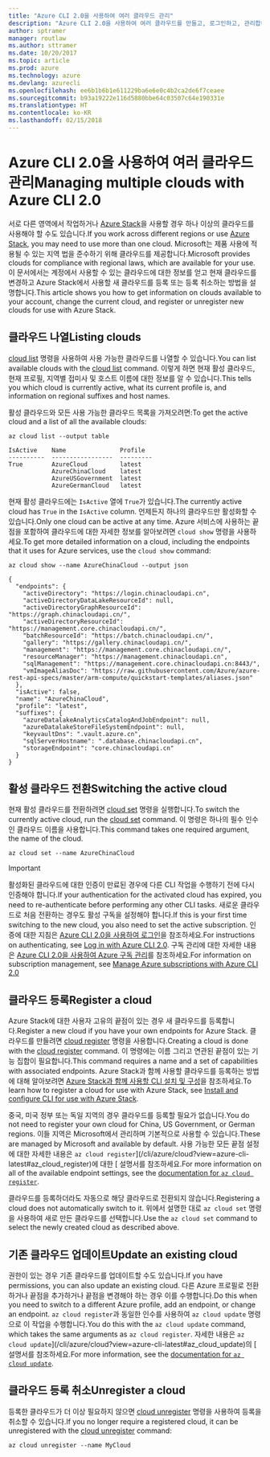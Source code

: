 ```yaml
---
title: "Azure CLI 2.0을 사용하여 여러 클라우드 관리"
description: "Azure CLI 2.0을 사용하여 여러 클라우드를 만들고, 로그인하고, 관리합니다."
author: sptramer
manager: routlaw
ms.author: sttramer
ms.date: 10/20/2017
ms.topic: article
ms.prod: azure
ms.technology: azure
ms.devlang: azurecli
ms.openlocfilehash: ee6b1b6b1e611229ba6e6e0c4b2ca2de6f7ceaee
ms.sourcegitcommit: b93a19222e116d5880bbe64c03507c64e190331e
ms.translationtype: HT
ms.contentlocale: ko-KR
ms.lasthandoff: 02/15/2018
---
```

# <a name="managing-multiple-clouds-with-azure-cli-20"></a><span data-ttu-id="0e55f-103">Azure CLI 2.0을 사용하여 여러 클라우드 관리</span><span class="sxs-lookup"><span data-stu-id="0e55f-103">Managing multiple clouds with Azure CLI 2.0</span></span>

<span data-ttu-id="0e55f-104">서로 다른 영역에서 작업하거나 [Azure Stack](https://docs.microsoft.com/azure/azure-stack/user/)을 사용할 경우 하나 이상의 클라우드를 사용해야 할 수도 있습니다.</span><span class="sxs-lookup"><span data-stu-id="0e55f-104">If you work across different regions or use [Azure Stack](https://docs.microsoft.com/azure/azure-stack/user/), you may need to use more than one cloud.</span></span> <span data-ttu-id="0e55f-105">Microsoft는 제품 사용에 적용될 수 있는 지역 법을 준수하기 위해 클라우드를 제공합니다.</span><span class="sxs-lookup"><span data-stu-id="0e55f-105">Microsoft provides clouds for compliance with regional laws, which are available for your use.</span></span> <span data-ttu-id="0e55f-106">이 문서에서는 계정에서 사용할 수 있는 클라우드에 대한 정보를 얻고 현재 클라우드를 변경하고 Azure Stack에서 사용할 새 클라우드를 등록 또는 등록 취소하는 방법을 설명합니다.</span><span class="sxs-lookup"><span data-stu-id="0e55f-106">This article shows you how to get information on clouds available to your account, change the current cloud, and register or unregister new clouds for use with Azure Stack.</span></span>

## <a name="listing-clouds"></a><span data-ttu-id="0e55f-107">클라우드 나열</span><span class="sxs-lookup"><span data-stu-id="0e55f-107">Listing clouds</span></span>

<span data-ttu-id="0e55f-108">[cloud list](/cli/azure/cloud#list) 명령을 사용하여 사용 가능한 클라우드를 나열할 수 있습니다.</span><span class="sxs-lookup"><span data-stu-id="0e55f-108">You can list available clouds with the [cloud list](/cli/azure/cloud#list) command.</span></span> <span data-ttu-id="0e55f-109">이렇게 하면 현재 활성 클라우드, 현재 프로필, 지역별 접미사 및 호스트 이름에 대한 정보를 알 수 있습니다.</span><span class="sxs-lookup"><span data-stu-id="0e55f-109">This tells you which cloud is currently active, what its current profile is, and information on regional suffixes and host names.</span></span>

<span data-ttu-id="0e55f-110">활성 클라우드와 모든 사용 가능한 클라우드 목록을 가져오려면:</span><span class="sxs-lookup"><span data-stu-id="0e55f-110">To get the active cloud and a list of all the available clouds:</span></span>

```azurecli
az cloud list --output table
```

```output
IsActive    Name               Profile
----------  -----------------  ---------
True        AzureCloud         latest
            AzureChinaCloud    latest
            AzureUSGovernment  latest
            AzureGermanCloud   latest
```

<span data-ttu-id="0e55f-111">현재 활성 클라우드에는 `IsActive` 열에 `True`가 있습니다.</span><span class="sxs-lookup"><span data-stu-id="0e55f-111">The currently active cloud has `True` in the `IsActive` column.</span></span> <span data-ttu-id="0e55f-112">언제든지 하나의 클라우드만 활성화할 수 있습니다.</span><span class="sxs-lookup"><span data-stu-id="0e55f-112">Only one cloud can be active at any time.</span></span> <span data-ttu-id="0e55f-113">Azure 서비스에 사용하는 끝점을 포함하여 클라우드에 대한 자세한 정보를 알아보려면 `cloud show` 명령을 사용하세요.</span><span class="sxs-lookup"><span data-stu-id="0e55f-113">To get more detailed information on a cloud, including the endpoints that it uses for Azure services, use the `cloud show` command:</span></span>

```azurecli
az cloud show --name AzureChinaCloud --output json
```

```output
{
  "endpoints": {
    "activeDirectory": "https://login.chinacloudapi.cn",
    "activeDirectoryDataLakeResourceId": null,
    "activeDirectoryGraphResourceId": "https://graph.chinacloudapi.cn/",
    "activeDirectoryResourceId": "https://management.core.chinacloudapi.cn/",
    "batchResourceId": "https://batch.chinacloudapi.cn/",
    "gallery": "https://gallery.chinacloudapi.cn/",
    "management": "https://management.core.chinacloudapi.cn/",
    "resourceManager": "https://management.chinacloudapi.cn",
    "sqlManagement": "https://management.core.chinacloudapi.cn:8443/",
    "vmImageAliasDoc": "https://raw.githubusercontent.com/Azure/azure-rest-api-specs/master/arm-compute/quickstart-templates/aliases.json"
  },
  "isActive": false,
  "name": "AzureChinaCloud",
  "profile": "latest",
  "suffixes": {
    "azureDatalakeAnalyticsCatalogAndJobEndpoint": null,
    "azureDatalakeStoreFileSystemEndpoint": null,
    "keyvaultDns": ".vault.azure.cn",
    "sqlServerHostname": ".database.chinacloudapi.cn",
    "storageEndpoint": "core.chinacloudapi.cn"
  }
}
```

## <a name="switching-the-active-cloud"></a><span data-ttu-id="0e55f-114">활성 클라우드 전환</span><span class="sxs-lookup"><span data-stu-id="0e55f-114">Switching the active cloud</span></span>

<span data-ttu-id="0e55f-115">현재 활성 클라우드를 전환하려면 [cloud set](/cli/azure/cloud#set) 명령을 실행합니다.</span><span class="sxs-lookup"><span data-stu-id="0e55f-115">To switch the currently active cloud, run the [cloud set](/cli/azure/cloud#set) command.</span></span> <span data-ttu-id="0e55f-116">이 명령은 하나의 필수 인수인 클라우드 이름을 사용합니다.</span><span class="sxs-lookup"><span data-stu-id="0e55f-116">This command takes one required argument, the name of the cloud.</span></span>

```azurecli
az cloud set --name AzureChinaCloud
```

> [!IMPORTANT]
> <span data-ttu-id="0e55f-117">활성화된 클라우드에 대한 인증이 만료된 경우에 다른 CLI 작업을 수행하기 전에 다시 인증해야 합니다.</span><span class="sxs-lookup"><span data-stu-id="0e55f-117">If your authentication for the activated cloud has expired, you need to re-authenticate before performing any other CLI tasks.</span></span> <span data-ttu-id="0e55f-118">새로운 클라우드로 처음 전환하는 경우도 활성 구독을 설정해야 합니다.</span><span class="sxs-lookup"><span data-stu-id="0e55f-118">If this is your first time switching to the new cloud, you also need to set the active subscription.</span></span>
> <span data-ttu-id="0e55f-119">인증에 대한 지침은 [Azure CLI 2.0을 사용하여 로그인](authenticate-azure-cli.md)을 참조하세요.</span><span class="sxs-lookup"><span data-stu-id="0e55f-119">For instructions on authenticating, see [Log in with Azure CLI 2.0](authenticate-azure-cli.md).</span></span> <span data-ttu-id="0e55f-120">구독 관리에 대한 자세한 내용은 [Azure CLI 2.0을 사용하여 Azure 구독 관리](manage-azure-subscriptions-azure-cli.md)를 참조하세요.</span><span class="sxs-lookup"><span data-stu-id="0e55f-120">For information on subscription management, see [Manage Azure subscriptions with Azure CLI 2.0](manage-azure-subscriptions-azure-cli.md)</span></span>

## <a name="register-a-cloud"></a><span data-ttu-id="0e55f-121">클라우드 등록</span><span class="sxs-lookup"><span data-stu-id="0e55f-121">Register a cloud</span></span>

<span data-ttu-id="0e55f-122">Azure Stack에 대한 사용자 고유의 끝점이 있는 경우 새 클라우드를 등록합니다.</span><span class="sxs-lookup"><span data-stu-id="0e55f-122">Register a new cloud if you have your own endpoints for Azure Stack.</span></span> <span data-ttu-id="0e55f-123">클라우드를 만들려면 [cloud register](/cli/azure/cloud#register) 명령을 사용합니다.</span><span class="sxs-lookup"><span data-stu-id="0e55f-123">Creating a cloud is done with the [cloud register](/cli/azure/cloud#register) command.</span></span> <span data-ttu-id="0e55f-124">이 명령에는 이름 그리고 연관된 끝점이 있는 기능 집합이 필요합니다.</span><span class="sxs-lookup"><span data-stu-id="0e55f-124">This command requires a name and a set of capabilities with associated endpoints.</span></span> <span data-ttu-id="0e55f-125">Azure Stack과 함께 사용할 클라우드를 등록하는 방법에 대해 알아보려면 [Azure Stack과 함께 사용할 CLI 설치 및 구성](/azure/azure-stack/user/azure-stack-connect-cli#connect-to-azure-stack)을 참조하세요.</span><span class="sxs-lookup"><span data-stu-id="0e55f-125">To learn how to register a cloud for use with Azure Stack, see [Install and configure CLI for use with Azure Stack](/azure/azure-stack/user/azure-stack-connect-cli#connect-to-azure-stack).</span></span>

<span data-ttu-id="0e55f-126">중국, 미국 정부 또는 독일 지역의 경우 클라우드를 등록할 필요가 없습니다.</span><span class="sxs-lookup"><span data-stu-id="0e55f-126">You do not need to register your own cloud for China, US Government, or German regions.</span></span> <span data-ttu-id="0e55f-127">이들 지역은 Microsoft에서 관리하며 기본적으로 사용할 수 있습니다.</span><span class="sxs-lookup"><span data-stu-id="0e55f-127">These are managed by Microsoft and available by default.</span></span>  <span data-ttu-id="0e55f-128">사용 가능한 모든 끝점 설정에 대한 자세한 내용은 `az cloud register`](/cli/azure/cloud?view=azure-cli-latest#az_cloud_register)에 대한 [ 설명서를 참조하세요.</span><span class="sxs-lookup"><span data-stu-id="0e55f-128">For more information on all of the available endpoint settings, see the [documentation for `az cloud register`](/cli/azure/cloud?view=azure-cli-latest#az_cloud_register).</span></span>

<span data-ttu-id="0e55f-129">클라우드를 등록하더라도 자동으로 해당 클라우드로 전환되지 않습니다.</span><span class="sxs-lookup"><span data-stu-id="0e55f-129">Registering a cloud does not automatically switch to it.</span></span> <span data-ttu-id="0e55f-130">위에서 설명한 대로 `az cloud set` 명령을 사용하여 새로 만든 클라우드를 선택합니다.</span><span class="sxs-lookup"><span data-stu-id="0e55f-130">Use the `az cloud set` command to select the newly created cloud as described above.</span></span>

## <a name="update-an-existing-cloud"></a><span data-ttu-id="0e55f-131">기존 클라우드 업데이트</span><span class="sxs-lookup"><span data-stu-id="0e55f-131">Update an existing cloud</span></span>

<span data-ttu-id="0e55f-132">권한이 있는 경우 기존 클라우드를 업데이트할 수도 있습니다.</span><span class="sxs-lookup"><span data-stu-id="0e55f-132">If you have permissions, you can also update an existing cloud.</span></span> <span data-ttu-id="0e55f-133">다른 Azure 프로필로 전환하거나 끝점을 추가하거나 끝점을 변경해야 하는 경우 이를 수행합니다.</span><span class="sxs-lookup"><span data-stu-id="0e55f-133">Do this when you need to switch to a different Azure profile, add an endpoint, or change an endpoint.</span></span>
<span data-ttu-id="0e55f-134">`az cloud register`과 동일한 인수를 사용하여 `az cloud update` 명령으로 이 작업을 수행합니다.</span><span class="sxs-lookup"><span data-stu-id="0e55f-134">You do this with the `az cloud update` command, which takes the same arguments as `az cloud register`.</span></span> <span data-ttu-id="0e55f-135">자세한 내용은 `az cloud update`](/cli/azure/cloud?view=azure-cli-latest#az_cloud_update)의 [ 설명서를 참조하세요.</span><span class="sxs-lookup"><span data-stu-id="0e55f-135">For more information, see the [documentation for `az cloud update`](/cli/azure/cloud?view=azure-cli-latest#az_cloud_update).</span></span>

## <a name="unregister-a-cloud"></a><span data-ttu-id="0e55f-136">클라우드 등록 취소</span><span class="sxs-lookup"><span data-stu-id="0e55f-136">Unregister a cloud</span></span>

<span data-ttu-id="0e55f-137">등록한 클라우드가 더 이상 필요하지 않으면 [cloud unregister](/cli/azure/cloud#unregister) 명령을 사용하여 등록을 취소할 수 있습니다.</span><span class="sxs-lookup"><span data-stu-id="0e55f-137">If you no longer require a registered cloud, it can be unregistered with the [cloud unregister](/cli/azure/cloud#unregister) command:</span></span>

```azurecli
az cloud unregister --name MyCloud
```
